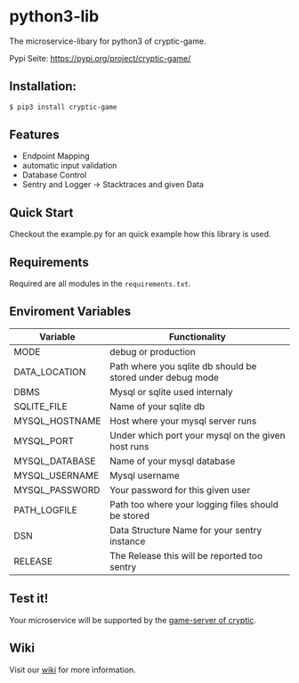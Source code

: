 # python3-lib

The microservice-libary for python3 of cryptic-game.

Pypi Seite: https://pypi.org/project/cryptic-game/

## Installation:

```bash
$ pip3 install cryptic-game
```

## Features

- Endpoint Mapping
- automatic input validation
- Database Control
- Sentry and Logger -> Stacktraces and given Data

## Quick Start

Checkout the example.py for an quick example how this library is used.

## Requirements

Required are all modules in the `requirements.txt`.

## Enviroment Variables

| Variable                      | Functionality                                                 |
|-------------------------------|---------------------------------------------------------------|
| MODE                          | debug or production                                           |
| DATA_LOCATION                 | Path where you sqlite db should be stored under debug mode    |
| DBMS                          | Mysql or sqlite used internaly                                |
| SQLITE_FILE                   | Name of your sqlite db                                        |
| MYSQL_HOSTNAME                | Host where your mysql server runs                             |
| MYSQL_PORT                    | Under which port your mysql on the given host runs            |
| MYSQL_DATABASE                | Name of your mysql database                                   |
| MYSQL_USERNAME                | Mysql username                                                |
| MYSQL_PASSWORD                | Your password for this given user                             |
| PATH_LOGFILE                  | Path too where your logging files should be stored            |
| DSN                           | Data Structure Name for your sentry instance                  |
| RELEASE                       | The Release this will be reported too sentry                  |


## Test it!

Your microservice will be supported by the [game-server of cryptic](https://github.com/cryptic-game/server).

## Wiki

Visit our [wiki](https://github.com/cryptic-game/python3-lib/wiki) for more information.
